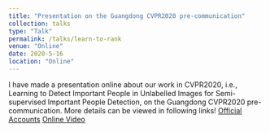 ```yaml
---
title: "Presentation on the Guangdong CVPR2020 pre-communication"
collection: talks
type: "Talk"
permalink: /talks/learn-to-rank
venue: "Online"
date: 2020-5-16
location: "Online"
---
```


I have made a presentation online about our work in CVPR2020, i.e., Learning to Detect Important People in Unlabelled Images for Semi-supervised Important People Detection, on the Guangdong CVPR2020 pre-communication. More details can be viewed in following links! 
[Official Accounts](https://mp.weixin.qq.com/s/rK4mnRExjchMCf7cC_qGVg)
[Online Video](TODO)
